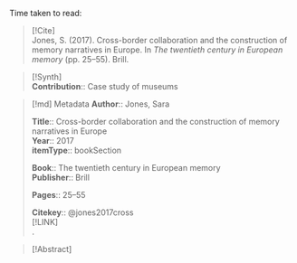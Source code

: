 Time taken to read: 
> [!Cite]  
> Jones, S. (2017). Cross-border collaboration and the construction of memory narratives in Europe. In _The twentieth century in European memory_ (pp. 25–55). Brill.

> [!Synth]  
>**Contribution**:: Case study of museums 

>[!md]  Metadata
> **Author**:: Jones, Sara</br>  
>    
> **Title**:: Cross-border collaboration and the construction of memory narratives in Europe    
> **Year**:: 2017     
>**itemType**:: bookSection    
>    
>    
>     
>**Book**:: The twentieth century in European memory    
>**Publisher**:: Brill    
>     
> **Pages**:: 25–55    
>    
>
> 
>    
> **Citekey**:: @jones2017cross    
> [!LINK]   
>.

> [!Abstract]  
>>  


